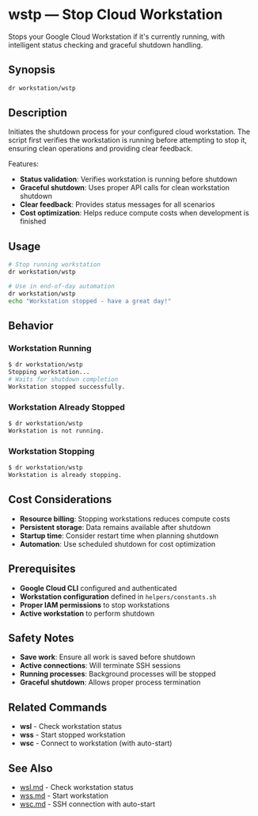 # wstp — Stop Cloud Workstation

Stops your Google Cloud Workstation if it's currently running, with intelligent status checking and graceful shutdown handling.

## Synopsis

```bash
dr workstation/wstp
```

## Description

Initiates the shutdown process for your configured cloud workstation. The script first verifies the workstation is running before attempting to stop it, ensuring clean operations and providing clear feedback.

Features:

- **Status validation**: Verifies workstation is running before shutdown
- **Graceful shutdown**: Uses proper API calls for clean workstation shutdown
- **Clear feedback**: Provides status messages for all scenarios
- **Cost optimization**: Helps reduce compute costs when development is finished

## Usage

```bash
# Stop running workstation
dr workstation/wstp

# Use in end-of-day automation
dr workstation/wstp
echo "Workstation stopped - have a great day!"
```

## Behavior

### Workstation Running

```bash
$ dr workstation/wstp
Stopping workstation...
# Waits for shutdown completion
Workstation stopped successfully.
```

### Workstation Already Stopped

```bash
$ dr workstation/wstp
Workstation is not running.
```

### Workstation Stopping

```bash
$ dr workstation/wstp
Workstation is already stopping.
```

## Cost Considerations

- **Resource billing**: Stopping workstations reduces compute costs
- **Persistent storage**: Data remains available after shutdown
- **Startup time**: Consider restart time when planning shutdown
- **Automation**: Use scheduled shutdown for cost optimization

## Prerequisites

- **Google Cloud CLI** configured and authenticated
- **Workstation configuration** defined in `helpers/constants.sh`
- **Proper IAM permissions** to stop workstations
- **Active workstation** to perform shutdown

## Safety Notes

- **Save work**: Ensure all work is saved before shutdown
- **Active connections**: Will terminate SSH sessions
- **Running processes**: Background processes will be stopped
- **Graceful shutdown**: Allows proper process termination

## Related Commands

- **wsl** - Check workstation status
- **wss** - Start stopped workstation
- **wsc** - Connect to workstation (with auto-start)

## See Also

- [wsl.md](./wsl.md) - Check workstation status
- [wss.md](./wss.md) - Start workstation
- [wsc.md](./wsc.md) - SSH connection with auto-start
